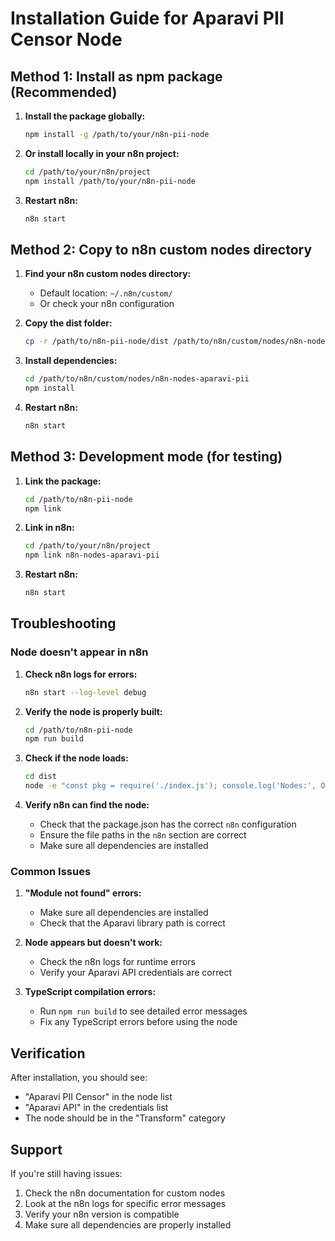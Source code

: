 # Installation Guide for Aparavi PII Censor Node

## Method 1: Install as npm package (Recommended)

1. **Install the package globally:**
   ```bash
   npm install -g /path/to/your/n8n-pii-node
   ```

2. **Or install locally in your n8n project:**
   ```bash
   cd /path/to/your/n8n/project
   npm install /path/to/your/n8n-pii-node
   ```

3. **Restart n8n:**
   ```bash
   n8n start
   ```

## Method 2: Copy to n8n custom nodes directory

1. **Find your n8n custom nodes directory:**
   - Default location: `~/.n8n/custom/`
   - Or check your n8n configuration

2. **Copy the dist folder:**
   ```bash
   cp -r /path/to/n8n-pii-node/dist /path/to/n8n/custom/nodes/n8n-nodes-aparavi-pii
   ```

3. **Install dependencies:**
   ```bash
   cd /path/to/n8n/custom/nodes/n8n-nodes-aparavi-pii
   npm install
   ```

4. **Restart n8n:**
   ```bash
   n8n start
   ```

## Method 3: Development mode (for testing)

1. **Link the package:**
   ```bash
   cd /path/to/n8n-pii-node
   npm link
   ```

2. **Link in n8n:**
   ```bash
   cd /path/to/your/n8n/project
   npm link n8n-nodes-aparavi-pii
   ```

3. **Restart n8n:**
   ```bash
   n8n start
   ```

## Troubleshooting

### Node doesn't appear in n8n

1. **Check n8n logs for errors:**
   ```bash
   n8n start --log-level debug
   ```

2. **Verify the node is properly built:**
   ```bash
   cd /path/to/n8n-pii-node
   npm run build
   ```

3. **Check if the node loads:**
   ```bash
   cd dist
   node -e "const pkg = require('./index.js'); console.log('Nodes:', Object.keys(pkg.nodes));"
   ```

4. **Verify n8n can find the node:**
   - Check that the package.json has the correct `n8n` configuration
   - Ensure the file paths in the `n8n` section are correct
   - Make sure all dependencies are installed

### Common Issues

1. **"Module not found" errors:**
   - Make sure all dependencies are installed
   - Check that the Aparavi library path is correct

2. **Node appears but doesn't work:**
   - Check the n8n logs for runtime errors
   - Verify your Aparavi API credentials are correct

3. **TypeScript compilation errors:**
   - Run `npm run build` to see detailed error messages
   - Fix any TypeScript errors before using the node

## Verification

After installation, you should see:
- "Aparavi PII Censor" in the node list
- "Aparavi API" in the credentials list
- The node should be in the "Transform" category

## Support

If you're still having issues:
1. Check the n8n documentation for custom nodes
2. Look at the n8n logs for specific error messages
3. Verify your n8n version is compatible
4. Make sure all dependencies are properly installed
